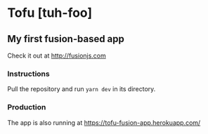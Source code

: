 # Tofu [tuh-foo]
## My first fusion-based app

Check it out at <a href="http://fusionjs.com" target="_blank">http://fusionjs.com</a>

### Instructions

Pull the repository and run `yarn dev` in its directory.

### Production

The app is also running at https://tofu-fusion-app.herokuapp.com/
